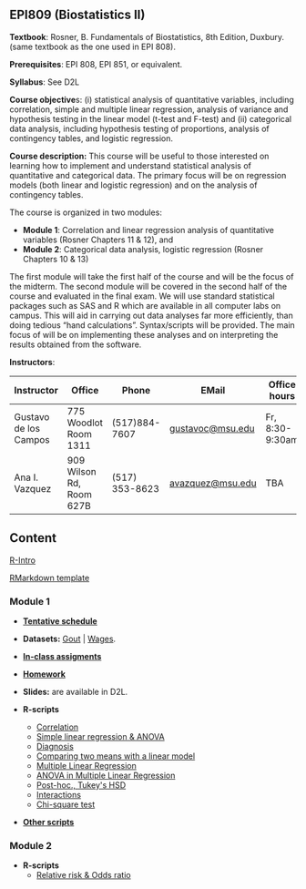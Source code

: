## EPI809 (Biostatistics II)

**Textbook**: Rosner, B. Fundamentals of Biostatistics, 8th Edition, Duxbury. (same textbook as the one used in EPI 808).

**Prerequisites**:	EPI 808, EPI 851, or equivalent.

**Syllabus**: See D2L

**Course objective**s: (i) statistical analysis of quantitative variables, including correlation, simple and multiple linear regression, analysis of variance and hypothesis testing in the linear model (t-test and F-test) and (ii) categorical data analysis, including hypothesis testing of proportions, analysis of contingency tables, and logistic regression. 

**Course description:** This course will be useful to those interested on learning how to implement and understand statistical analysis of quantitative and categorical data. The primary focus will be on regression models (both linear and logistic regression) and on the analysis of contingency tables. 

The course is organized in two modules:

  - **Module 1**: Correlation and linear regression analysis of quantitative variables (Rosner Chapters 11 & 12), and 
  - **Module 2**: Categorical data analysis, logistic regression (Rosner Chapters 10 & 13)

The first module will take the first half of the course and will be the focus of the midterm. The second module will be covered in the second half of the course and evaluated in the final exam. We will use standard statistical packages such as SAS and R which are available in all computer labs on campus. This will aid in carrying out data analyses far more efficiently, than doing tedious “hand calculations”. Syntax/scripts will be provided. The main focus of will be on implementing these analyses and on interpreting the results obtained from the software. 


**Instructors**:

|  Instructor  | Office  | Phone | EMail | Office hours |
| ------------- | ------------- | ------------- | ------------- |------------- |
| Gustavo de los Campos  | 775 Woodlot Room 1311|  (517)884-7607 |gustavoc@msu.edu  | Fr, 8:30-9:30am |
| Ana I. Vazquez  | 909 Wilson Rd, Room 627B|  (517) 353-8623 | avazquez@msu.edu | TBA |


## Content

[R-Intro](https://github.com/gdlc/STAT_COMP/blob/master/RIntro.md)

[RMarkdown template](https://github.com/gdlc/STAT_COMP/blob/master/RMarkdown_for_beginners.Rmd)

### Module 1
  - **[Tentative schedule](https://github.com/gdlc/EPI809/blob/master/SCHEDULE_MODULE1.md)**
  - **Datasets:** [Gout](https://github.com/gdlc/EPI809/blob/master/gout.txt) | [Wages](https://github.com/gdlc/EPI809/blob/master/wages.txt).
  - **[In-class assigments](https://github.com/gdlc/EPI809/blob/master/INCLASS.md)**
  - **[Homework](https://github.com/gdlc/EPI809/blob/master/HW.md)**
  - **Slides:** are available in D2L.
     
  - **R-scripts**
    - [Correlation](https://github.com/gdlc/EPI809/blob/master/CORRELATION.md)
    - [Simple linear regression & ANOVA](https://github.com/gdlc/EPI809/blob/master/ANOVA.md)
    - [Diagnosis](https://github.com/gdlc/EPI809/blob/master/DIAGNOSIS.md)
    - [Comparing two means with a linear model](https://github.com/gdlc/EPI809/blob/master/TWO_MEANS_WITH_LINEAR_MODEL.md)
    - [Multiple Linear Regression](https://github.com/gdlc/EPI809/blob/master/MULTIPLE_LINEAR_REGRESSION.md)
    - [ANOVA in Multiple Linear Regression](https://github.com/gdlc/EPI809/blob/master/ANOVA_MLR.md)
    - [Post-hoc., Tukey's HSD](https://github.com/gdlc/EPI809/blob/master/POST_HOC.md)
    - [Interactions](https://github.com/gdlc/EPI809/blob/master/INTERACTIONS.md)
    - [Chi-square test](https://github.com/gdlc/EPI809/blob/master/CHISQ.md)
    
   - **[Other scripts](https://github.com/gdlc/EPI809/edit/master/SCRIPTS.md)**

### Module 2

  - **R-scripts**
    - [Relative risk & Odds ratio](https://github.com/gdlc/EPI809/blob/master/MYOCARDIAL_INFRACTION_OC.md)
